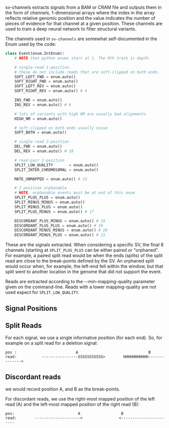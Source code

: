 sv-channels extracts signals from a BAM or CRAM file and outputs them in the form of *channels*, 1-dimensional arrays
where the index in the array reflects relative genomic position and the value indicates the number of pieces of evidence
for that channel at a given position. These channels are used to train a deep neural network to filter structural variants.

The channels used in `sv-channels` are somewhat self-documented in the Enum used by the code:

```python
class Event(enum.IntEnum):
    # NOTE that python enums start at 1. The 0th track is depth.

    # single-read 1-position.
    # these do not include reads that are soft-clipped on both ends.
    SOFT_LEFT_FWD = enum.auto()
    SOFT_RIGHT_FWD = enum.auto()
    SOFT_LEFT_REV = enum.auto()
    SOFT_RIGHT_REV = enum.auto() # 4

    INS_FWD = enum.auto()
    INS_REV = enum.auto() # 6

    # lots of variants with high NM are usually bad alignments
    HIGH_NM = enum.auto()

    # soft-clipped on both ends usually noise
    SOFT_BOTH = enum.auto()

    # single-read 2-position
    DEL_FWD = enum.auto()
    DEL_REV = enum.auto() # 10

    # read-pair 2-position
    SPLIT_LOW_QUALITY       = enum.auto()
    SPLIT_INTER_CHROMOSOMAL = enum.auto()

    MATE_UNMAPPED = enum.auto() # 13

    # 2 position orphanable
    # NOTE: orphanable events must be at end of this enum
    SPLIT_PLUS_PLUS = enum.auto()
    SPLIT_MINUS_MINUS = enum.auto()
    SPLIT_MINUS_PLUS = enum.auto()
    SPLIT_PLUS_MINUS = enum.auto() # 17

    DISCORDANT_PLUS_MINUS = enum.auto() # 18
    DISCORDANT_PLUS_PLUS = enum.auto() # 19
    DISCORDANT_MINUS_MINUS = enum.auto() # 20
    DISCORDANT_MINUS_PLUS = enum.auto() # 21
```

These are the signals extracted. When considering a specific SV, the final 8 channels (starting at `SPLIT_PLUS_PLUS` can be either 
paired or "orphaned". For example, a paired split read would be when the ends (splits) of the split read are close to the break-points
defined by the SV. An orphaned split would occur when, for example, the left-end fell within the window, but that split went to another
location in the genome that did not support the event.

Reads are extracted according to the --min-mapping-quality parameter given on the command-line. Reads with a lower mapping-quality are not
used expect for `SPLIT_LOW_QUALITY`.

## Signal Positions

## Split Reads

For each signal, we use a single informative position (for each end). So, for
example on a split read for a deletion signal:

```
pos :                          A                               B
read:           ----------------SSSSSSSSSSS>        HHHHHHHHHHH-------------->
```

## Discordant reads

we would record position A, and B as the break-points.

For discordant reads, we use the right-most mapped position of the left read
(A) and the left-most mapped position of the right read (B):

```
pos:                            A                  B
read:        -------------------->                <-----------------------
```
